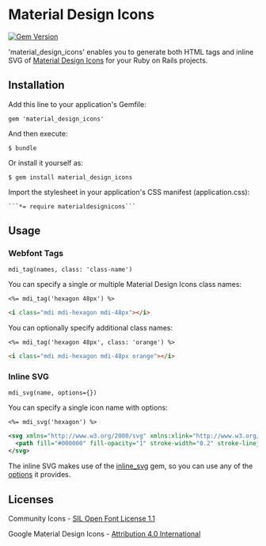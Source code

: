 # Material Design Icons

[![Gem Version](https://badge.fury.io/rb/material_design_icons.svg)](https://badge.fury.io/rb/material_design_icons)

'material_design_icons' enables you to generate both HTML tags and inline SVG of [Material Design Icons](http://www.materialdesignicons.com/) for your Ruby on Rails projects.

## Installation

Add this line to your application's Gemfile:

    gem 'material_design_icons'

And then execute:

    $ bundle

Or install it yourself as:

    $ gem install material_design_icons

Import the stylesheet in your application's CSS manifest (application.css):

    ```*= require materialdesignicons```

## Usage

### Webfont Tags

```
mdi_tag(names, class: 'class-name')
```

You can specify a single or multiple Material Design Icons class names:

```erb
<%= mdi_tag('hexagon 48px') %>
```

```html
<i class="mdi mdi-hexagon mdi-48px"></i>
```

You can optionally specify additional class names:

```erb
<%= mdi_tag('hexagon 48px', class: 'orange') %>
```

```html
<i class="mdi mdi-hexagon mdi-48px orange"></i>
```

### Inline SVG

```
mdi_svg(name, options={})
```

You can specify a single icon name with options:

```erb
<%= mdi_svg('hexagon') %>
```

```xml
<svg xmlns="http://www.w3.org/2000/svg" xmlns:xlink="http://www.w3.org/1999/xlink" version="1.1" baseProfile="full" width="24" height="24" viewBox="0 0 24 24" enable-background="new 0 0 24 24" xml:space="preserve">
  <path fill="#000000" fill-opacity="1" stroke-width="0.2" stroke-linejoin="round" d="M 16,3L 8,3L 3,8L 3,16L 8,21L 16,21L 21,16L 21,8"></path>
</svg>
```

The inline SVG makes use of the [inline_svg](https://github.com/jamesmartin/inline_svg) gem, so you can use any of the [options](https://github.com/jamesmartin/inline_svg#options) it provides.

## Licenses

Community Icons - [SIL Open Font License 1.1](http://scripts.sil.org/cms/scripts/page.php?item_id=OFL_web)

Google Material Design Icons - [Attribution 4.0 International](https://github.com/google/material-design-icons/blob/master/LICENSE)
